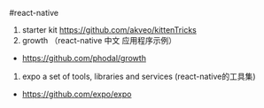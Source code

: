 #react-native
1.  starter kit 
https://github.com/akveo/kittenTricks
1.  growth （react-native 中文 应用程序示例）
* https://github.com/phodal/growth
1. expo a set of tools, libraries and services (react-native的工具集)
* https://github.com/expo/expo